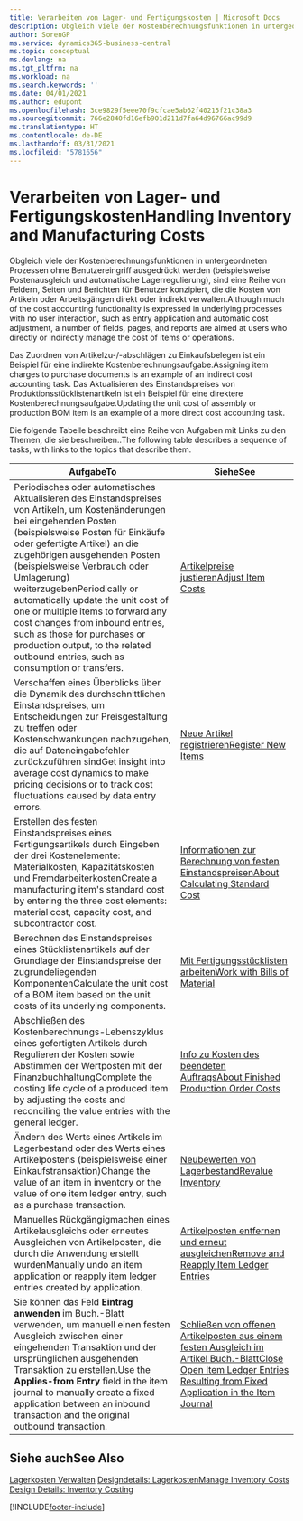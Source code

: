 ```yaml
---
title: Verarbeiten von Lager- und Fertigungskosten | Microsoft Docs
description: Obgleich viele der Kostenberechnungsfunktionen in untergeordneten Prozessen ohne Benutzereingriff ausgedrückt werden (beispielsweise Postenausgleich und automatische Lagerregulierung), sind eine Reihe von Feldern, Seiten und Berichten für Benutzer konzipiert, die die Kosten von Artikeln oder Arbeitsgängen direkt oder indirekt verwalten.
author: SorenGP
ms.service: dynamics365-business-central
ms.topic: conceptual
ms.devlang: na
ms.tgt_pltfrm: na
ms.workload: na
ms.search.keywords: ''
ms.date: 04/01/2021
ms.author: edupont
ms.openlocfilehash: 3ce9829f5eee70f9cfcae5ab62f40215f21c38a3
ms.sourcegitcommit: 766e2840fd16efb901d211d7fa64d96766ac99d9
ms.translationtype: HT
ms.contentlocale: de-DE
ms.lasthandoff: 03/31/2021
ms.locfileid: "5781656"
---
```

# <a name="handling-inventory-and-manufacturing-costs"></a><span data-ttu-id="7ede0-103">Verarbeiten von Lager- und Fertigungskosten</span><span class="sxs-lookup"><span data-stu-id="7ede0-103">Handling Inventory and Manufacturing Costs</span></span>
<span data-ttu-id="7ede0-104">Obgleich viele der Kostenberechnungsfunktionen in untergeordneten Prozessen ohne Benutzereingriff ausgedrückt werden (beispielsweise Postenausgleich und automatische Lagerregulierung), sind eine Reihe von Feldern, Seiten und Berichten für Benutzer konzipiert, die die Kosten von Artikeln oder Arbeitsgängen direkt oder indirekt verwalten.</span><span class="sxs-lookup"><span data-stu-id="7ede0-104">Although much of the cost accounting functionality is expressed in underlying processes with no user interaction, such as entry application and automatic cost adjustment, a number of fields, pages, and reports are aimed at users who directly or indirectly manage the cost of items or operations.</span></span>  

 <span data-ttu-id="7ede0-105">Das Zuordnen von Artikelzu-/-abschlägen zu Einkaufsbelegen ist ein Beispiel für eine indirekte Kostenberechnungsaufgabe.</span><span class="sxs-lookup"><span data-stu-id="7ede0-105">Assigning item charges to purchase documents is an example of an indirect cost accounting task.</span></span> <span data-ttu-id="7ede0-106">Das Aktualisieren des Einstandspreises von Produktionsstücklistenartikeln ist ein Beispiel für eine direktere Kostenberechnungsaufgabe.</span><span class="sxs-lookup"><span data-stu-id="7ede0-106">Updating the unit cost of assembly or production BOM item is an example of a more direct cost accounting task.</span></span>  

 <span data-ttu-id="7ede0-107">Die folgende Tabelle beschreibt eine Reihe von Aufgaben mit Links zu den Themen, die sie beschreiben..</span><span class="sxs-lookup"><span data-stu-id="7ede0-107">The following table describes a sequence of tasks, with links to the topics that describe them.</span></span>   

|<span data-ttu-id="7ede0-108">**Aufgabe**</span><span class="sxs-lookup"><span data-stu-id="7ede0-108">**To**</span></span>|<span data-ttu-id="7ede0-109">**Siehe**</span><span class="sxs-lookup"><span data-stu-id="7ede0-109">**See**</span></span>|  
|------------|-------------|  
|<span data-ttu-id="7ede0-110">Periodisches oder automatisches Aktualisieren des Einstandspreises von Artikeln, um Kostenänderungen bei eingehenden Posten (beispielsweise Posten für Einkäufe oder gefertigte Artikel) an die zugehörigen ausgehenden Posten (beispielsweise Verbrauch oder Umlagerung) weiterzugeben</span><span class="sxs-lookup"><span data-stu-id="7ede0-110">Periodically or automatically update the unit cost of one or multiple items to forward any cost changes from inbound entries, such as those for purchases or production output, to the related outbound entries, such as consumption or transfers.</span></span>|[<span data-ttu-id="7ede0-111">Artikelpreise justieren</span><span class="sxs-lookup"><span data-stu-id="7ede0-111">Adjust Item Costs</span></span>](inventory-how-adjust-item-costs.md)|  
|<span data-ttu-id="7ede0-112">Verschaffen eines Überblicks über die Dynamik des durchschnittlichen Einstandspreises, um Entscheidungen zur Preisgestaltung zu treffen oder Kostenschwankungen nachzugehen, die auf Dateneingabefehler zurückzuführen sind</span><span class="sxs-lookup"><span data-stu-id="7ede0-112">Get insight into average cost dynamics to make pricing decisions or to track cost fluctuations caused by data entry errors.</span></span>|[<span data-ttu-id="7ede0-113">Neue Artikel registrieren</span><span class="sxs-lookup"><span data-stu-id="7ede0-113">Register New Items</span></span>](inventory-how-register-new-items.md)|  
|<span data-ttu-id="7ede0-114">Erstellen des festen Einstandspreises eines Fertigungsartikels durch Eingeben der drei Kostenelemente: Materialkosten, Kapazitätskosten und Fremdarbeiterkosten</span><span class="sxs-lookup"><span data-stu-id="7ede0-114">Create a manufacturing item's standard cost by entering the three cost elements: material cost, capacity cost, and subcontractor cost.</span></span>|[<span data-ttu-id="7ede0-115">Informationen zur Berechnung von festen Einstandspreisen</span><span class="sxs-lookup"><span data-stu-id="7ede0-115">About Calculating Standard Cost</span></span>](finance-about-calculating-standard-cost.md)|  
|<span data-ttu-id="7ede0-116">Berechnen des Einstandspreises eines Stücklistenartikels auf der Grundlage der Einstandspreise der zugrundeliegenden Komponenten</span><span class="sxs-lookup"><span data-stu-id="7ede0-116">Calculate the unit cost of a BOM item based on the unit costs of its underlying components.</span></span>|[<span data-ttu-id="7ede0-117">Mit Fertigungsstücklisten arbeiten</span><span class="sxs-lookup"><span data-stu-id="7ede0-117">Work with Bills of Material</span></span>](inventory-how-work-BOMs.md)|  
|<span data-ttu-id="7ede0-118">Abschließen des Kostenberechnungs-Lebenszyklus eines gefertigten Artikels durch Regulieren der Kosten sowie Abstimmen der Wertposten mit der Finanzbuchhaltung</span><span class="sxs-lookup"><span data-stu-id="7ede0-118">Complete the costing life cycle of a produced item by adjusting the costs and reconciling the value entries with the general ledger.</span></span>|[<span data-ttu-id="7ede0-119">Info zu Kosten des beendeten Auftrags</span><span class="sxs-lookup"><span data-stu-id="7ede0-119">About Finished Production Order Costs</span></span>](finance-about-finished-production-order-costs.md)|  
|<span data-ttu-id="7ede0-120">Ändern des Werts eines Artikels im Lagerbestand oder des Werts eines Artikelpostens (beispielsweise einer Einkaufstransaktion)</span><span class="sxs-lookup"><span data-stu-id="7ede0-120">Change the value of an item in inventory or the value of one item ledger entry, such as a purchase transaction.</span></span>|[<span data-ttu-id="7ede0-121">Neubewerten von Lagerbestand</span><span class="sxs-lookup"><span data-stu-id="7ede0-121">Revalue Inventory</span></span>](inventory-how-revalue-inventory.md)|
|<span data-ttu-id="7ede0-122">Manuelles Rückgängigmachen eines Artikelausgleichs oder erneutes Ausgleichen von Artikelposten, die durch die Anwendung erstellt wurden</span><span class="sxs-lookup"><span data-stu-id="7ede0-122">Manually undo an item application or reapply item ledger entries created by application.</span></span>|[<span data-ttu-id="7ede0-123">Artikelposten entfernen und erneut ausgleichen</span><span class="sxs-lookup"><span data-stu-id="7ede0-123">Remove and Reapply Item Ledger Entries</span></span>](finance-how-to-remove-and-reapply-item-entries.md)|  
|<span data-ttu-id="7ede0-124">Sie können das Feld **Eintrag anwenden** im Buch.-Blatt verwenden, um manuell einen festen Ausgleich zwischen einer eingehenden Transaktion und der ursprünglichen ausgehenden Transaktion zu erstellen.</span><span class="sxs-lookup"><span data-stu-id="7ede0-124">Use the **Applies-from Entry** field in the item journal to manually create a fixed application between an inbound transaction and the original outbound transaction.</span></span>|[<span data-ttu-id="7ede0-125">Schließen von offenen Artikelposten aus einem festen Ausgleich im Artikel Buch.-Blatt</span><span class="sxs-lookup"><span data-stu-id="7ede0-125">Close Open Item Ledger Entries Resulting from Fixed Application in the Item Journal</span></span>](finance-how-to-close-open-item-ledger-entries-resulting-from-fixed-application-in-the-item-journal.md)|  

## <a name="see-also"></a><span data-ttu-id="7ede0-126">Siehe auch</span><span class="sxs-lookup"><span data-stu-id="7ede0-126">See Also</span></span>  
<span data-ttu-id="7ede0-127">[Lagerkosten Verwalten](finance-manage-inventory-costs.md)
[Designdetails: Lagerkosten](design-details-inventory-costing.md)</span><span class="sxs-lookup"><span data-stu-id="7ede0-127">[Manage Inventory Costs](finance-manage-inventory-costs.md)
[Design Details: Inventory Costing](design-details-inventory-costing.md)</span></span>


[!INCLUDE[footer-include](includes/footer-banner.md)]